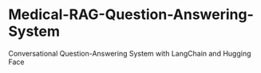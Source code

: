 # Medical-RAG-Question-Answering-System
Conversational Question-Answering System with LangChain and Hugging Face
